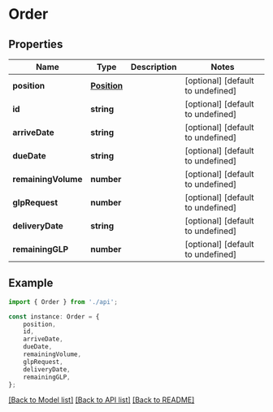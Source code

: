 # Order


## Properties

Name | Type | Description | Notes
------------ | ------------- | ------------- | -------------
**position** | [**Position**](Position.md) |  | [optional] [default to undefined]
**id** | **string** |  | [optional] [default to undefined]
**arriveDate** | **string** |  | [optional] [default to undefined]
**dueDate** | **string** |  | [optional] [default to undefined]
**remainingVolume** | **number** |  | [optional] [default to undefined]
**glpRequest** | **number** |  | [optional] [default to undefined]
**deliveryDate** | **string** |  | [optional] [default to undefined]
**remainingGLP** | **number** |  | [optional] [default to undefined]

## Example

```typescript
import { Order } from './api';

const instance: Order = {
    position,
    id,
    arriveDate,
    dueDate,
    remainingVolume,
    glpRequest,
    deliveryDate,
    remainingGLP,
};
```

[[Back to Model list]](../README.md#documentation-for-models) [[Back to API list]](../README.md#documentation-for-api-endpoints) [[Back to README]](../README.md)
